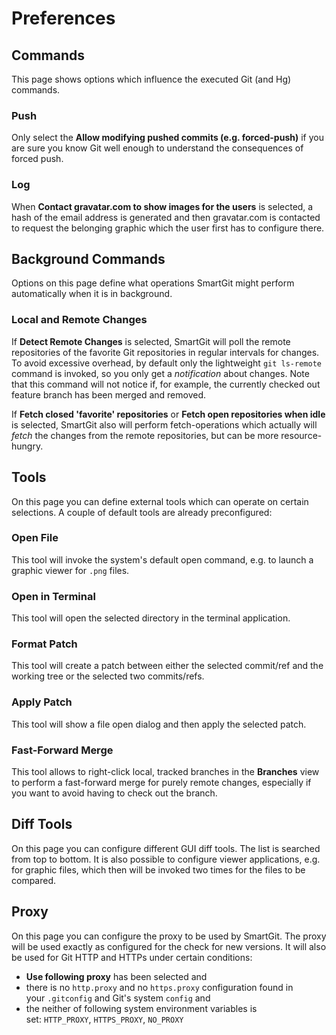 # Preferences

## Commands

This page shows options which influence the executed Git (and Hg)
commands.

### Push

Only select the **Allow modifying pushed commits (e.g. forced-push)** if
you are sure you know Git well enough to understand the consequences of
forced push.

### Log

When **Contact gravatar.com to show images for the users** is selected,
a hash of the email address is generated and then gravatar.com is
contacted to request the belonging graphic which the user first has to
configure there.

## Background Commands

Options on this page define what operations SmartGit might perform
automatically when it is in background.

### Local and Remote Changes

If **Detect Remote Changes** is selected, SmartGit will poll the remote
repositories of the favorite Git repositories in regular intervals for
changes. To avoid excessive overhead, by default only the lightweight
`git ls-remote` command is invoked, so you only get a *notification*
about changes. Note that this command will not notice if, for example,
the currently checked out feature branch has been merged and removed.

If **Fetch closed 'favorite' repositories** or **Fetch open repositories
when idle** is selected, SmartGit also will perform fetch-operations
which actually will *fetch* the changes from the remote repositories,
but can be more resource-hungry.

## Tools

On this page you can define external tools which can operate on certain
selections. A couple of default tools are already preconfigured:

### Open File

This tool will invoke the system's default open command, e.g. to launch
a graphic viewer for `.png` files.

### Open in Terminal

This tool will open the selected directory in the terminal application.

### Format Patch

This tool will create a patch between either the selected commit/ref and
the working tree or the selected two commits/refs.

### Apply Patch

This tool will show a file open dialog and then apply the selected
patch.

### Fast-Forward Merge

This tool allows to right-click local, tracked branches in the
**Branches** view to perform a fast-forward merge for purely remote
changes, especially if you want to avoid having to check out the branch.

## Diff Tools

On this page you can configure different GUI diff tools. The list is
searched from top to bottom. It is also possible to configure viewer
applications, e.g. for graphic files, which then will be invoked two
times for the files to be compared.

## Proxy

On this page you can configure the proxy to be used by SmartGit. The
proxy will be used exactly as configured for the check for new versions.
It will also be used for Git HTTP and HTTPs under certain conditions:

-   **Use following proxy** has been selected and
-   there is no `http.proxy` and no `https.proxy` configuration found in
    your `.gitconfig` and Git's system `config` and
-   the neither of following system environment variables is
    set: `HTTP_PROXY`, `HTTPS_PROXY`, `NO_PROXY`

 
